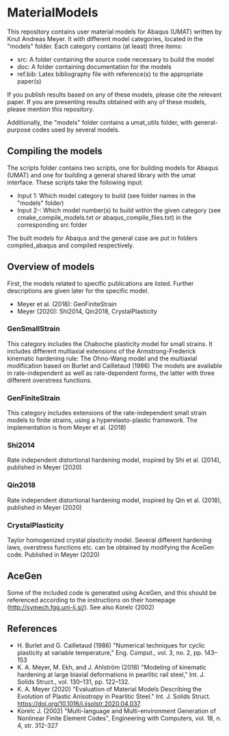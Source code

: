 # MaterialModels
This repository contains user material models for Abaqus (UMAT) written by Knut Andreas Meyer. 
It with different model categories, located in the "models" folder. Each category contains (at least) three items:
- src: A folder containing the source code necessary to build the model
- doc: A folder containing documentation for the models
- ref.bib: Latex bibliography file with reference(s) to the appropriate paper(s)

If you publish results based on any of these models, please cite the relevant paper. If you are presenting results obtained with any of these models, please mention this repository. 

Additionally, the "models" folder contains a umat_utils folder, with general-purpose codes used by several models. 

## Compiling the models
The scripts folder contains two scripts, one for building models for Abaqus (UMAT) and one for building a general shared library with the umat interface. These scripts take the following input:
* Input 1: Which model category to build (see folder names in the "models" folder)
* Input 2-: Which model number(s) to build within the given category (see cmake_compile_models.txt or abaqus_compile_files.txt) in the corresponding src folder

The built models for Abaqus and the general case are put in folders compiled_abaqus and compiled respectively. 

## Overview of models
First, the models related to specific publications are listed. Further descriptions are given later for the specific model. 
* Meyer et al. (2018): GenFiniteStrain
* Meyer (2020): Shi2014, Qin2018, CrystalPlasticity

### GenSmallStrain
This category includes the Chaboche plasticity model for small strains. It includes different multiaxial extensions of the Armstrong-Frederick kinematic hardening rule: The Ohno-Wang model and the multiaxial modification based on Burlet and Cailletaud (1986)
The models are available in rate-independent as well as rate-dependent forms, the latter with three different overstress functions. 

### GenFiniteStrain
This category includes extensions of the rate-independent small strain models to finite strains, using a hyperelasto-plastic framework. The implementation is from Meyer et al. (2018)

### Shi2014
Rate independent distortional hardening model, inspired by Shi et al. (2014), published in Meyer (2020)

### Qin2018
Rate independent distortional hardening model, inspired by Qin et al. (2018), published in Meyer (2020)

### CrystalPlasticity
Taylor homogenized crystal plasticity model. Several different hardening laws, overstress functions etc. can be obtained by modifying the AceGen code. Published in Meyer (2020)

## AceGen
Some of the included code is generated using AceGen, and this should be referenced according to the instructions on their homepage (http://symech.fgg.uni-lj.si/). See also Korelc (2002)

## References
* H. Burlet and G. Cailletaud (1986) "Numerical techniques for cyclic plasticity at variable temperature," Eng. Comput., vol. 3, no. 2, pp. 143–153
* K. A. Meyer, M. Ekh, and J. Ahlström (2018) "Modeling of kinematic hardening at large biaxial deformations in pearlitic rail steel," Int. J. Solids Struct., vol. 130–131, pp. 122–132.
* K. A. Meyer (2020) "Evaluation of Material Models Describing the Evolution of Plastic Anisotropy in Pearlitic Steel." Int. J. Solids Struct. https://doi.org/10.1016/j.ijsolstr.2020.04.037. 
* Korelc J. (2002) "Multi-language and Multi-environment Generation of Nonlinear Finite Element Codes", Engineering with Computers, vol. 18, n. 4, str. 312-327
